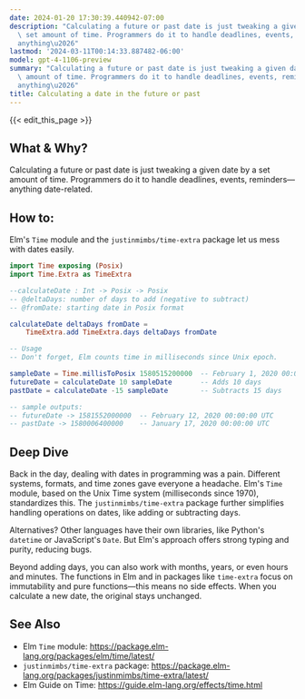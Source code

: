 ```yaml
---
date: 2024-01-20 17:30:39.440942-07:00
description: "Calculating a future or past date is just tweaking a given date by a\
  \ set amount of time. Programmers do it to handle deadlines, events, reminders\u2014\
  anything\u2026"
lastmod: '2024-03-11T00:14:33.887482-06:00'
model: gpt-4-1106-preview
summary: "Calculating a future or past date is just tweaking a given date by a set\
  \ amount of time. Programmers do it to handle deadlines, events, reminders\u2014\
  anything\u2026"
title: Calculating a date in the future or past
---
```


{{< edit_this_page >}}

## What & Why?
Calculating a future or past date is just tweaking a given date by a set amount of time. Programmers do it to handle deadlines, events, reminders—anything date-related.

## How to:
Elm's `Time` module and the `justinmimbs/time-extra` package let us mess with dates easily.

```Elm
import Time exposing (Posix)
import Time.Extra as TimeExtra

--calculateDate : Int -> Posix -> Posix
-- @deltaDays: number of days to add (negative to subtract)
-- @fromDate: starting date in Posix format

calculateDate deltaDays fromDate =
    TimeExtra.add TimeExtra.days deltaDays fromDate

-- Usage
-- Don't forget, Elm counts time in milliseconds since Unix epoch.

sampleDate = Time.millisToPosix 1580515200000  -- February 1, 2020 00:00:00 UTC
futureDate = calculateDate 10 sampleDate       -- Adds 10 days
pastDate = calculateDate -15 sampleDate        -- Subtracts 15 days

-- sample outputs:
-- futureDate -> 1581552000000  -- February 12, 2020 00:00:00 UTC
-- pastDate -> 1580006400000    -- January 17, 2020 00:00:00 UTC
```

## Deep Dive
Back in the day, dealing with dates in programming was a pain. Different systems, formats, and time zones gave everyone a headache. Elm's `Time` module, based on the Unix Time system (milliseconds since 1970), standardizes this. The `justinmimbs/time-extra` package further simplifies handling operations on dates, like adding or subtracting days.

Alternatives? Other languages have their own libraries, like Python's `datetime` or JavaScript's `Date`. But Elm's approach offers strong typing and purity, reducing bugs.

Beyond adding days, you can also work with months, years, or even hours and minutes. The functions in Elm and in packages like `time-extra` focus on immutability and pure functions—this means no side effects. When you calculate a new date, the original stays unchanged.

## See Also
- Elm `Time` module: https://package.elm-lang.org/packages/elm/time/latest/
- `justinmimbs/time-extra` package: https://package.elm-lang.org/packages/justinmimbs/time-extra/latest/
- Elm Guide on Time: https://guide.elm-lang.org/effects/time.html
